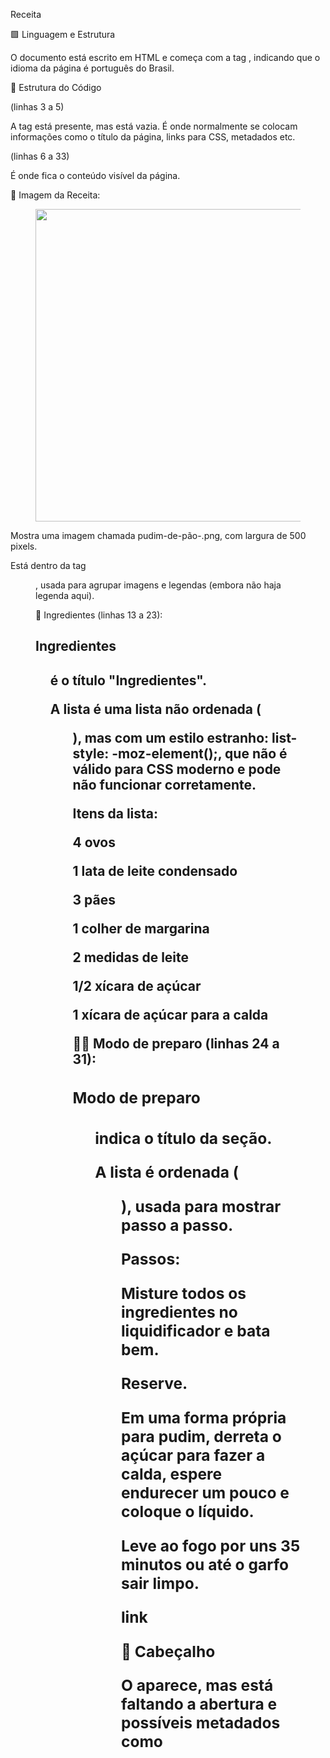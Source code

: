 Receita

🟩 Linguagem e Estrutura

O documento está escrito em HTML e começa com a tag <html lang="pt-br">, indicando que o idioma da página é português do Brasil.

🧠 Estrutura do Código
<head> (linhas 3 a 5)

A tag <head> está presente, mas está vazia. É onde normalmente se colocam informações como o título da página, links para CSS, metadados etc.

<body> (linhas 6 a 33)

É onde fica o conteúdo visível da página.

📸 Imagem da Receita:
<figure>
    <img src="pudim-de-pão-.png" alt="" width="500">
</figure>


Mostra uma imagem chamada pudim-de-pão-.png, com largura de 500 pixels.

Está dentro da tag <figure>, usada para agrupar imagens e legendas (embora não haja legenda aqui).

📝 Ingredientes (linhas 13 a 23):
<h2>Ingredientes</h2>
<ul style="list-style: -moz-element();">


<h2> é o título "Ingredientes".

A lista é uma lista não ordenada (<ul>), mas com um estilo estranho: list-style: -moz-element();, que não é válido para CSS moderno e pode não funcionar corretamente.

Itens da lista:

4 ovos

1 lata de leite condensado

3 pães

1 colher de margarina

2 medidas de leite

1/2 xícara de açúcar

1 xícara de açúcar para a calda

👨‍🍳 Modo de preparo (linhas 24 a 31):
<h3>Modo de preparo</h3>
<ol>


<h3> indica o título da seção.

A lista é ordenada (<ol>), usada para mostrar passo a passo.

Passos:

Misture todos os ingredientes no liquidificador e bata bem.

Reserve.

Em uma forma própria para pudim, derreta o açúcar para fazer a calda, espere endurecer um pouco e coloque o líquido.

Leve ao fogo por uns 35 minutos ou até o garfo sair limpo.

link

🧠 Cabeçalho
</head>


O </head> aparece, mas está faltando a abertura <head> e possíveis metadados como <title> ou <meta charset="UTF-8">.

📄 Corpo da Página (<body>)
<body>
    <h1>Inserindo imagens</h1>


Um título de nível 1 dizendo "Inserindo imagens".

    <p>Yakuza 0, ambientado no ano de 1988, conta a história de Kazuma Kiryu e Goro Majima, explorando seus passados e como eles se tornaram figuras proeminentes na organização Yakuza.</p>


Um parágrafo explicando o enredo do jogo Yakuza 0.

    <hr>


Uma linha horizontal para dividir visualmente seções do conteúdo.

    <img src="Yakuza0.png" alt="" width="900">


Um elemento de imagem:

src="Yakuza0.png" → o arquivo da imagem.

alt="" → texto alternativo (aqui está vazio).

width="900" → largura da imagem será 900 pixels.

    <hr>


Outra linha horizontal.

    <p>Este <a href="https://wallpapersafari.com/w/dLx3q4/download" target="_blank">link</a> vai para o google</p>


Um parágrafo com um link:

href="..." → link para download de um wallpaper.

target="_blank" → abre o link em uma nova aba.

Texto visível do link: "link".

Mas a frase fora do link está um pouco confusa: "vai para o google" (o link não vai para o Google, vai para um site de wallpapers).

📦 Finalização
</body>
</html>


Fecha o corpo e o HTML da página.
